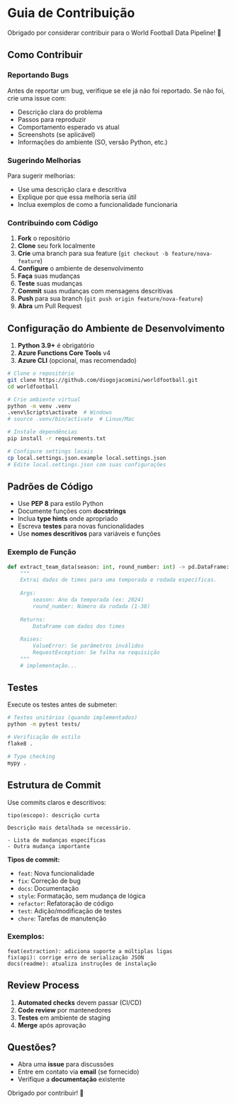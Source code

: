 # Guia de Contribuição

Obrigado por considerar contribuir para o World Football Data Pipeline! 🎉

## Como Contribuir

### Reportando Bugs

Antes de reportar um bug, verifique se ele já não foi reportado. Se não foi, crie uma issue com:

- Descrição clara do problema
- Passos para reproduzir
- Comportamento esperado vs atual
- Screenshots (se aplicável)
- Informações do ambiente (SO, versão Python, etc.)

### Sugerindo Melhorias

Para sugerir melhorias:

- Use uma descrição clara e descritiva
- Explique por que essa melhoria seria útil
- Inclua exemplos de como a funcionalidade funcionaria

### Contribuindo com Código

1. **Fork** o repositório
2. **Clone** seu fork localmente
3. **Crie** uma branch para sua feature (`git checkout -b feature/nova-feature`)
4. **Configure** o ambiente de desenvolvimento
5. **Faça** suas mudanças
6. **Teste** suas mudanças
7. **Commit** suas mudanças com mensagens descritivas
8. **Push** para sua branch (`git push origin feature/nova-feature`)
9. **Abra** um Pull Request

## Configuração do Ambiente de Desenvolvimento

1. **Python 3.9+** é obrigatório
2. **Azure Functions Core Tools** v4
3. **Azure CLI** (opcional, mas recomendado)

```bash
# Clone o repositório
git clone https://github.com/diogojacomini/worldfootball.git
cd worldfootball

# Crie ambiente virtual
python -m venv .venv
.venv\Scripts\activate  # Windows
# source .venv/bin/activate  # Linux/Mac

# Instale dependências
pip install -r requirements.txt

# Configure settings locais
cp local.settings.json.example local.settings.json
# Edite local.settings.json com suas configurações
```

## Padrões de Código

- Use **PEP 8** para estilo Python
- Documente funções com **docstrings**
- Inclua **type hints** onde apropriado
- Escreva **testes** para novas funcionalidades
- Use **nomes descritivos** para variáveis e funções

### Exemplo de Função

```python
def extract_team_data(season: int, round_number: int) -> pd.DataFrame:
    """
    Extrai dados de times para uma temporada e rodada específicas.
    
    Args:
        season: Ano da temporada (ex: 2024)
        round_number: Número da rodada (1-38)
        
    Returns:
        DataFrame com dados dos times
        
    Raises:
        ValueError: Se parâmetros inválidos
        RequestException: Se falha na requisição
    """
    # implementação...
```

## Testes

Execute os testes antes de submeter:

```bash
# Testes unitários (quando implementados)
python -m pytest tests/

# Verificação de estilo
flake8 .

# Type checking
mypy .
```

## Estrutura de Commit

Use commits claros e descritivos:

```
tipo(escopo): descrição curta

Descrição mais detalhada se necessário.

- Lista de mudanças específicas
- Outra mudança importante
```

**Tipos de commit:**
- `feat`: Nova funcionalidade
- `fix`: Correção de bug
- `docs`: Documentação
- `style`: Formatação, sem mudança de lógica
- `refactor`: Refatoração de código
- `test`: Adição/modificação de testes
- `chore`: Tarefas de manutenção

### Exemplos:
```
feat(extraction): adiciona suporte a múltiplas ligas
fix(api): corrige erro de serialização JSON
docs(readme): atualiza instruções de instalação
```

## Review Process

1. **Automated checks** devem passar (CI/CD)
2. **Code review** por mantenedores
3. **Testes** em ambiente de staging
4. **Merge** após aprovação

## Questões?

- Abra uma **issue** para discussões
- Entre em contato via **email** (se fornecido)
- Verifique a **documentação** existente

Obrigado por contribuir! 🚀
